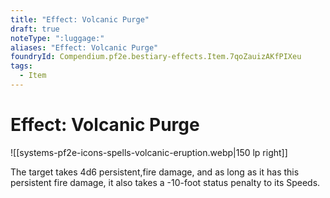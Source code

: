 ```yaml
---
title: "Effect: Volcanic Purge"
draft: true
noteType: ":luggage:"
aliases: "Effect: Volcanic Purge"
foundryId: Compendium.pf2e.bestiary-effects.Item.7qoZauizAKfPIXeu
tags:
  - Item
---
```


# Effect: Volcanic Purge
![[systems-pf2e-icons-spells-volcanic-eruption.webp|150 lp right]]

The target takes 4d6 persistent,fire damage, and as long as it has this persistent fire damage, it also takes a -10-foot status penalty to its Speeds.
